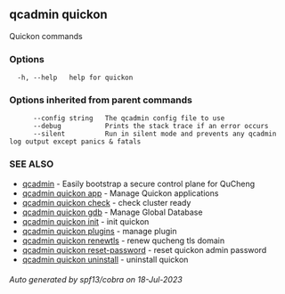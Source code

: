 ## qcadmin quickon

Quickon commands

### Options

```
  -h, --help   help for quickon
```

### Options inherited from parent commands

```
      --config string   The qcadmin config file to use
      --debug           Prints the stack trace if an error occurs
      --silent          Run in silent mode and prevents any qcadmin log output except panics & fatals
```

### SEE ALSO

* [qcadmin](qcadmin.md)	 - Easily bootstrap a secure control plane for QuCheng
* [qcadmin quickon app](qcadmin_quickon_app.md)	 - Manage Quickon applications
* [qcadmin quickon check](qcadmin_quickon_check.md)	 - check cluster ready
* [qcadmin quickon gdb](qcadmin_quickon_gdb.md)	 - Manage Global Database
* [qcadmin quickon init](qcadmin_quickon_init.md)	 - init quickon
* [qcadmin quickon plugins](qcadmin_quickon_plugins.md)	 - manage plugin
* [qcadmin quickon renewtls](qcadmin_quickon_renewtls.md)	 - renew qucheng tls domain
* [qcadmin quickon reset-password](qcadmin_quickon_reset-password.md)	 - reset quickon admin password
* [qcadmin quickon uninstall](qcadmin_quickon_uninstall.md)	 - uninstall quickon

###### Auto generated by spf13/cobra on 18-Jul-2023
